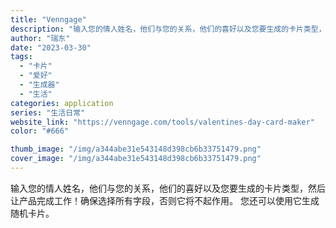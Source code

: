 ```yaml
---
title: "Venngage"
description: "输入您的情人姓名，他们与您的关系，他们的喜好以及您要生成的卡片类型，然后让产品完成工作！确保选择所有字段，否则它将不起作"
author: "瑞东"
date: "2023-03-30"
tags:
  - "卡片"
  - "爱好"
  - "生成器"
  - "生活"
categories: application
series: "生活日常"
website_link: "https://venngage.com/tools/valentines-day-card-maker"
color: "#666"

thumb_image: "/img/a344abe31e543148d398cb6b33751479.png"
cover_image: "/img/a344abe31e543148d398cb6b33751479.png"
---
```


输入您的情人姓名，他们与您的关系，他们的喜好以及您要生成的卡片类型，然后让产品完成工作！确保选择所有字段，否则它将不起作用。 您还可以使用它生成随机卡片。